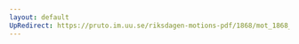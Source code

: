 ```yaml
---
layout: default
UpRedirect: https://pruto.im.uu.se/riksdagen-motions-pdf/1868/mot_1868__ak__232/mot_1868__ak__232-003.pdf
---
```

